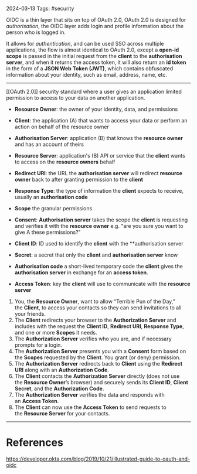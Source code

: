 2024-03-13
Tags: #security 

OIDC is a thin layer that sits on top of OAuth 2.0, OAuth 2.0 is designed for *authorisation*, the OIDC layer adds login and profile information about the person who is logged in.   

It allows for *authentication*, and can be used SSO across multiple applications, the flow is almost identical to OAuth 2.0, except a **open-id scope** is passed in the initial request from the **client** to the **authorisation server**, and when it returns the access token, it will also return an **id token** in the form of a **JSON Web Token (JWT)**, which contains obfuscated information about your identity, such as email, address, name, etc.





---

[[OAuth 2.0]] security standard where a user gives an application limited permission to access to your data on another application. 
- **Resource Owner**: the owner of your identity, data, and permissions
- **Client**: the application (A) that wants to access your data or perform an action on behalf of the resource owner
- **Authorisation Server**: application (B) that knows the **resource owner** and has an account of theirs
- **Resource Server**: application's (B) API or service that the **client** wants to access on the **resource owners** behalf

- **Redirect URI**: the URL the **authorisation server** will redirect **resource owner** back to after granting permission to the **client**
- **Response Type**: the type of information the **client** expects to receive, usually an **authorisation code**
- **Scope** the granular permissions
- **Consent**: **Authorisation server** takes the scope the **client** is requesting and verifies it with the **resource owner** e.g. "are you sure you want to give A these permissions?"
- **Client ID**: ID used to identify the **client** with the **authorisation server
- **Secret**: a secret that only the **client** and **authorisation server** know
- **Authorisation code** a short-lived temporary code the **client** gives the **authorisation server** in exchange for an **access token**.
- **Access Token**: key the **client** will use to communicate with the **resource server**

1. You, the **Resource Owner**, want to allow “Terrible Pun of the Day,” the **Client**, to access your contacts so they can send invitations to all your friends.
2. The **Client** redirects your browser to the **Authorization Server** and includes with the request the **Client ID**, **Redirect URI**, **Response Type**, and one or more **Scopes** it needs.
3. The **Authorization Server** verifies who you are, and if necessary prompts for a login.
4. The **Authorization Server** presents you with a **Consent** form based on the **Scopes** requested by the **Client**. You grant (or deny) permission.
5. The **Authorization Server** redirects back to **Client** using the **Redirect URI** along with an **Authorization Code**.
6. The **Client** contacts the **Authorization Server** directly (does not use the **Resource Owner**’s browser) and securely sends its **Client ID**, **Client Secret**, and the **Authorization Code**.
7. The **Authorization Server** verifies the data and responds with an **Access Token**.
8. The **Client** can now use the **Access Token** to send requests to the **Resource Server** for your contacts.




---
# References
https://developer.okta.com/blog/2019/10/21/illustrated-guide-to-oauth-and-oidc